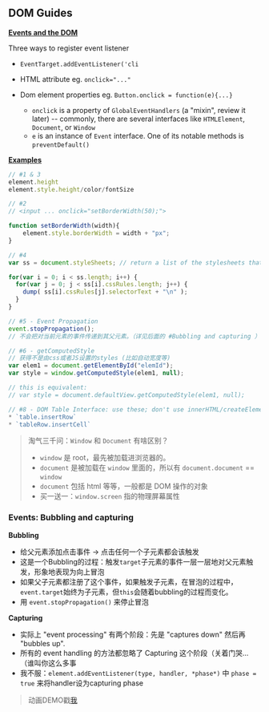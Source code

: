 ## DOM Guides

[**Events and the DOM**](https://developer.mozilla.org/en-US/docs/Web/API/Document_Object_Model/Events)

Three ways to register event listener

* `EventTarget.addEventListener('cli`

* HTML attribute eg. `onclick="..."`

* Dom element properties eg. `Button.onclick = function(e){...}`
    * `onclick` is a property of `GlobalEventHandlers` (a "mixin", review it later) -- commonly, there are several interfaces like `HTMLElement`, `Document`, or `Window`
    * `e` is an instance of  `Event` interface. One of its notable methods is `preventDefault()`

[**Examples**](https://developer.mozilla.org/en-US/docs/Web/API/Document_Object_Model/Examples)

```javascript
// #1 & 3
element.height
element.style.height/color/fontSize

// #2
// <input ... onclick="setBorderWidth(50);">

function setBorderWidth(width){
    element.style.borderWidth = width + "px";
}

// #4
var ss = document.styleSheets; // return a list of the stylesheets that have been loaded on that document

for(var i = 0; i < ss.length; i++) {
  for(var j = 0; j < ss[i].cssRules.length; j++) {
    dump( ss[i].cssRules[j].selectorText + "\n" );
  }
}

// #5 - Event Propagation
event.stopPropagation(); 
// 不会把对当前元素的事件传递到其父元素。（详见后面的 #Bubbling and capturing ）

// #6 - getComputedStyle
// 获得不是由css或者JS设置的styles (比如自动宽度等)
var elem1 = document.getElementById("elemId");
var style = window.getComputedStyle(elem1, null);

// this is equivalent:
// var style = document.defaultView.getComputedStyle(elem1, null);

// #8 - DOM Table Interface: use these; don't use innerHTML/createElement/appendChild...
* `table.insertRow`
* `tableRow.insertCell`
```

> 淘气三千问：`Window` 和 `Document` 有啥区别？
> 
> * `window` 是 root，最先被加载进浏览器的。
> * `document` 是被加载在 `window` 里面的，所以有 `document.document` == `window`
> * `document` 包括 html 等等，一般都是 DOM 操作的对象
> * 买一送一：`window.screen` 指的物理屏幕属性


### Events: Bubbling and capturing

**Bubbling**

* 给父元素添加点击事件 -> 点击任何一个子元素都会该触发
* 这是一个Bubbling的过程：触发`target`子元素的事件一层一层地对父元素触发，形象地表现为向上冒泡
* 如果父子元素都注册了这个事件，如果触发子元素，在冒泡的过程中，`event.target`始终为子元素，但`this`会随着bubbling的过程而变化。
* 用 `event.stopPropagation()` 来停止冒泡

**Capturing**

* 实际上 "event processing" 有两个阶段：先是 "captures down" 然后再 "bubbles up".
* 所有的 event handling 的方法都忽略了 Capturing 这个阶段（关着门哭...（谁叫你这么多事
* 我不服：`element.addEventListener(type, handler, *phase*)` 中 `phase = true` 来将handler设为capturing phase

> 动画DEMO戳[我](http://javascript.info/tutorial/bubbling-and-capturing)
